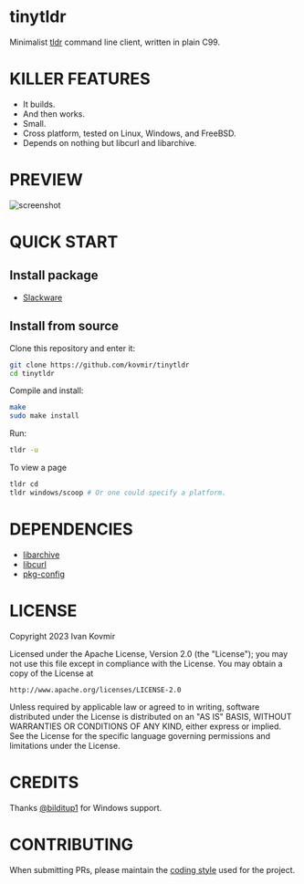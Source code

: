 # tinytldr

Minimalist [tldr](https://tldr.sh/) command line client, written in plain C99.

# KILLER FEATURES

* It builds.
* And then works.
* Small.
* Cross platform, tested on Linux, Windows, and FreeBSD.
* Depends on nothing but libcurl and libarchive.

# PREVIEW

![screenshot](screenshot.png)

# QUICK START

## Install package

* [Slackware](https://slackbuilds.org/repository/15.0/misc/tinytldr/?search=tinytldr)

## Install from source

Clone this repository and enter it:

```bash
git clone https://github.com/kovmir/tinytldr
cd tinytldr
```

Compile and install:

```bash
make
sudo make install
```

Run:

```bash
tldr -u
```

To view a page

```bash
tldr cd
tldr windows/scoop # Or one could specify a platform.
```

# DEPENDENCIES

* [libarchive](https://www.libarchive.org/)
* [libcurl](https://curl.se/libcurl/)
* [pkg-config](https://gitlab.freedesktop.org/pkg-config/pkg-config)

# LICENSE

Copyright 2023 Ivan Kovmir

Licensed under the Apache License, Version 2.0 (the "License");
you may not use this file except in compliance with the License.
You may obtain a copy of the License at

    http://www.apache.org/licenses/LICENSE-2.0

Unless required by applicable law or agreed to in writing, software
distributed under the License is distributed on an "AS IS" BASIS,
WITHOUT WARRANTIES OR CONDITIONS OF ANY KIND, either express or implied.
See the License for the specific language governing permissions and
limitations under the License.

# CREDITS

Thanks [@bilditup1](https://github.com/bilditup1) for Windows support.

# CONTRIBUTING

When submitting PRs, please maintain the [coding
style](https://suckless.org/coding_style/) used for the project.

